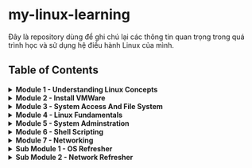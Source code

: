 # my-linux-learning

Đây là repository dùng để ghi chú lại các thông tin quan trọng trong quá trình học và sử dụng hệ điều hành Linux của mình.

## Table of Contents


<details>
<summary>
<b>Module 1 - Understanding Linux Concepts</b>
</summary>

1. **[Unix vs Linux](module-01/unix-vs-linux.md)**

2. **[Hard disk](module-01/hard-disk.md)**

3. **[Disk cache](module-01/disk-cache.md)**

4. **[Inside Linux](module-01/inside-linux.md)**

5. **[Operating System](module-01/operating-system.md)**

6. **[Various Parts of an Operating System](module-01/various-parts-of-os.md)**

7. **[Important parts of Kernel](module-01/important-parts-of-kernel.md)**

8. **[Virtual Memory](module-01/virtual-memory.md)**

</details>

<details>
<summary>
<b>Module 2 - Install VMWare</b>
</summary>

*Chưa có gì phải ghi chú ở đây*
</details>

<details>
<summary>
<b>Module 3 - System Access And File System</b>
</summary>

1. **[Something that need to remember](module-03/important-things-to-remember.md)**

2. **[Linux File System](module-03/linux-file-system.md)**

3. **[File System Structure and its Description](module-03/file-system-structure.md)**

4. **[Navigating File System](module-03/navigating-file-system.md)**

5. **[What is root](module-03/what-is-root.md)**

6. **[Creating files, file types](module-03/creating-files-directories.md)**

7. **[Find files](module-03/find-files.md)**

8. **[WildCards](module-03/wild-cards.md)**

9. **[Soft and hard links in details](module-03/soft-and-hard-links-in-details.md)**

</details>

<details>
<summary>
<b>Module 4 - Linux Fundamentals</b>
</summary>

1. **[Linux Command Syntax](module-04/linux-command-syntax.md)**

2. **[Access Permission (In Details)](module-04/access-permission.md)**

3. **[Access Control List - ACL (In Details)](module-04/access-control-list.md)**

4. **[Pipe In Linux (In Details)](module-04/pipe-in-linux.md)**

5. **[Filtering In Linux](module-04/filtering-in-linux.md)**

</details>

<details>
<summary>
<b>Module 5 - System Adminstration</b>
</summary>

1. **[User & Group Management (In details)](module-05/user-group-management.md)**

2. **[Process and Threads (QNX Neutrino Terms)](module-05/process-and-threads-qnx-neutrino-terms.md)**

3. **[Process in Linux/Unix](module-05/process-in-linux.md)**

4. **[Jobs and Job Control in Linux](module-05/jobs-in-linux.md)**

</details>

<details>
<summary>
<b>Module 6 - Shell Scripting</b>
</summary>

1. **[What is the linux kernel](module-06/what-is-the-linux-kernel.md)**

2. **[What is Shell](module-06/what-is-shell.md)**

3. **[What is Shell Script](module-06/what-is-shell-script.md)**

4. **[Schell Script - Varriables & Basic Operators](module-06/shell-script-varriables-and-basic-operators.md)**

5. **[Schell Programming - If..else, Array, Loops, Function, ...](module-06/shell-programming--if-else-and-array-and-loops-and-function.md)**
</details>
<details>
<summary>
<b>Module 7 - Networking</b>
</summary>

1. **[Difference Network Modes in VMWare](module-07/network-modes-in-vm.md)**
  
2. **[Network Configuration Files in Linux](module-07/network-configuration-files.md)**

3. **[Predictable Consistent Network Device Naming](module-07/network-predictable.md)**

4. **[Managing IP Address with ip command](module-07/ip-address-managing-with-ip-command.md)**
</details>
<details>
<summary>
<b>Sub Module 1 - OS Refresher</b>
</summary>

1. **[Introduction of process management](s-module-01/introduction-process-management.md)**

2. **[Introduction of process synchronization](s-module-01/introduction-process-synchronization.md)**
  
3. **[Thread in OS](s-module-01/thread-in-os.md)**
</details>

<details>
<summary>
<b>Sub Module 2 - Network Refresher</b>
</summary>

1. **[Networking Fundamentals - Hosts, IP Addresses, Networks](s-module-02/hosts-ip-networks.md)**
  
2. **[Network Devices - Hub, Bridge, Switch, Router](s-module-02/hub-bridge-switch-router.md)**
   
3. **[OSI Model In Practical Perspective - L1, L2, L3](s-module-02/osi-practical-perspective.md)**

4. **[OSI Model In Practical Perspective - L4](s-module-02/osi-practical-perspective-2.md)**
   
5. **[What is OSI model](s-module-02/what-is-osi-model.md)**
</details>